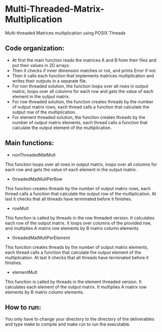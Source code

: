 # Multi-Threaded-Matrix-Multiplication
Multi-threaded Matrices multiplication using POSIX Threads 

## Code organization:
- At first the main function reads the matrices A and B from their files and put their values in 2D arrays.
- Then it checks if inner dimension matches or not, and prints Error if not.
- Then it calls each function that implements matrices multiplication and writes their outputs in a separate file.
- For non threaded solution, the function loops over all rows in output matrix, loops over all columns for each row and gets the value of each element in the output matrix.
- For row threaded solution, the function creates threads by the number of output matrix rows, each thread calls a function that calculate the output row of the multiplication. 
- For element threaded solution, the function creates threads by the number of output matrix elements, each thread calls a function that calculate the output element of the multiplication. 

## Main functions:
- nonThreadedMatMult

This function loops over all rows in output matrix, loops over all columns for each row and gets the value of each element in the output matrix.

- threadedMatMultPerRow

This function creates threads by the number of output matrix rows, each thread calls a function that calculate the output row of the multiplication. 
At last it checks that all threads have terminated before it finishes.

- rowMult

This function is called by threads in the row threaded version. It calculates each row of the output matrix.
It loops over columns of the provided row, and multiplies A matrix row elements by B matrix column elements.

- threadedMatMultPerElement

This function creates threads by the number of output matrix elements, each thread calls a function that calculate the output element of the multiplication.
At last it checks that all threads have terminated before it finishes.

- elementMult

This function is called by threads in the element threaded version. It calculates each element of the output matrix.
It multiplies A matrix row elements by B matrix column elements.

## How to run:
You only have to change your directory to the directory of the deliverables and type make to compile and make run to run the executable.
